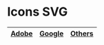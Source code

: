 # Icons SVG
 

   | [Adobe][1] | [Google][2] |  [Others][3]  |
   | :----------: |:------------:|:-----------:|
   
[1]: https://github.com/Li-Deheng/Icons-SVG/tree/main/Adobe
[2]: https://github.com/Li-Deheng/Icons-SVG/tree/main/Google
[3]: https://github.com/Li-Deheng/Icons-SVG/tree/main/Others
